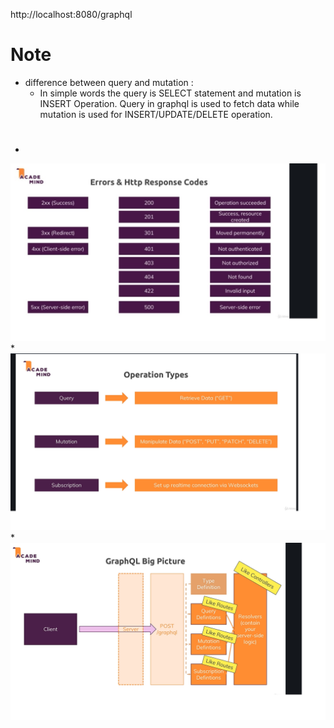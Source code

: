 http://localhost:8080/graphql

# Note
 * difference between query and mutation :
    * In simple words the query is SELECT statement and mutation is INSERT Operation.
    Query in graphql is used to fetch data while mutation is used for INSERT/UPDATE/DELETE operation.

# 
   * 
 ![alt text](./resources/error.jpg "error")
   * 
 ![alt text](./resources/graph.png "error")
   * 
 ![alt text](./resources/graphQL.png "error")
